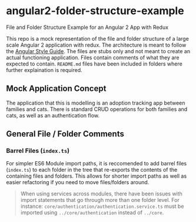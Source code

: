 # angular2-folder-structure-example
File and Folder Structure Example for an Angular 2 App with Redux

This repo is a mock representation of the file and folder structure of a large scale Angular 2 application with redux. The architecture is meant to follow the [Angular Style Guide](https://angular.io/docs/ts/latest/guide/style-guide.html). The files are stubs only and not meant to create an actual functioning application. Files contain comments of what they are expected to contain. `README.md` files have been included in folders where further explaination is required.

## Mock Application Concept

The application that this is modelling is an adoption tracking app between families and cats. There is standard CRUD operations for both families and cats, as well as an authentication flow.

## General File / Folder Comments

### Barrel Files (`index.ts`)
For simpler ES6 Module import paths, it is reccomended to add barrel files (`index.ts`) to each folder in the tree that re-exports the contents of the containing files and folders. This allows for shorter import paths as well as easier refactoring if you need to move files/folders around.

> When using services across modules, there have been issues with import statements that go through more than one folder level. For instance: `core/authentication/authentication.service.ts` must be imported using `../core/authentication` instead of `../core`. 